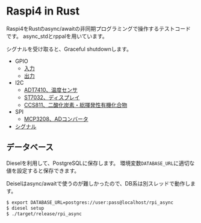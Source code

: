 # Raspi4 in Rust

Raspi4をRustのasync/awaitの非同期プログラミングで操作するテストコードです。
async_stdとrppalを用いています。

シグナルを受け取ると、Graceful shutdownします。

- GPIO
  - [入力](./src/gpio/input.rs)
  - [出力](./src/gpio/output.rs)
- I2C
  - [ADT7410、温度センサ](./src/i2c/adt7410.rs)
  - [ST7032、ディスプレイ](./src/i2c/st7032.rs)
  - [CCS811、二酸化炭素・総揮発性有機化合物](./src/i2c/ccs811.rs)
- SPI
  - [MCP3208、ADコンバータ](./src/spi/mcp3208.rs)
- [シグナル](./src/signal.rs)

## データベース

Dieselを利用して、PostgreSQLに保存します。
環境変数`DATABASE_URL`に適切な値を設定すると保存できます。

Deiselはasync/awaitで使うのが難しかったので、DB系は別スレッドで動作します。

```sh
$ export DATABASE_URL=postgres://user:pass@localhost/rpi_async
$ diesel setup
$ ./target/release/rpi_async
```
